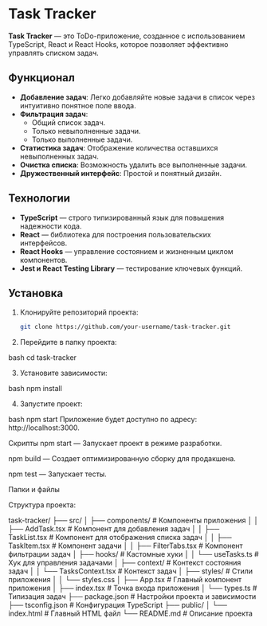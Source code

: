 # Task Tracker

**Task Tracker** — это ToDo-приложение, созданное с использованием TypeScript, React и React Hooks, которое позволяет эффективно управлять списком задач.

## Функционал

- **Добавление задач**: Легко добавляйте новые задачи в список через интуитивно понятное поле ввода.
- **Фильтрация задач**:
  - Общий список задач.
  - Только невыполненные задачи.
  - Только выполненные задачи.
- **Статистика задач**: Отображение количества оставшихся невыполненных задач.
- **Очистка списка**: Возможность удалить все выполненные задачи.
- **Дружественный интерфейс**: Простой и понятный дизайн.

## Технологии

- **TypeScript** — строго типизированный язык для повышения надежности кода.
- **React** — библиотека для построения пользовательских интерфейсов.
- **React Hooks** — управление состоянием и жизненным циклом компонентов.
- **Jest и React Testing Library** — тестирование ключевых функций.

## Установка

1. Клонируйте репозиторий проекта:

   ```bash
   git clone https://github.com/your-username/task-tracker.git

   ```

2. Перейдите в папку проекта:

bash
cd task-tracker

3. Установите зависимости:

bash
npm install

4. Запустите проект:

bash
npm start
Приложение будет доступно по адресу: http://localhost:3000.

Скрипты
npm start — Запускает проект в режиме разработки.

npm build — Создает оптимизированную сборку для продакшена.

npm test — Запускает тесты.

Папки и файлы

Структура проекта:

task-tracker/
├── src/
│ ├── components/ # Компоненты приложения
│ │ ├── AddTask.tsx # Компонент для добавления задач
│ │ ├── TaskList.tsx # Компонент для отображения списка задач
│ │ ├── TaskItem.tsx # Компонент задачи
│ │ ├── FilterTabs.tsx # Компонент фильтрации задач
│ ├── hooks/ # Кастомные хуки
│ │ └── useTasks.ts # Хук для управления задачами
│ ├── context/ # Контекст состояния задач
│ │ └── TasksContext.tsx # Контекст задач
│ ├── styles/ # Стили приложения
│ │ └── styles.css
│ ├── App.tsx # Главный компонент приложения
│ ├── index.tsx # Точка входа приложения
│ └── types.ts # Типизация задач
├── package.json # Настройки проекта и зависимости
├── tsconfig.json # Конфигурация TypeScript
├── public/
│ └── index.html # Главный HTML файл
└── README.md # Описание проекта
